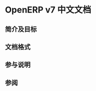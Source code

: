 OpenERP v7 中文文档
================


简介及目标
-----------


文档格式
-----------


参与说明
-----------


参阅
-----------